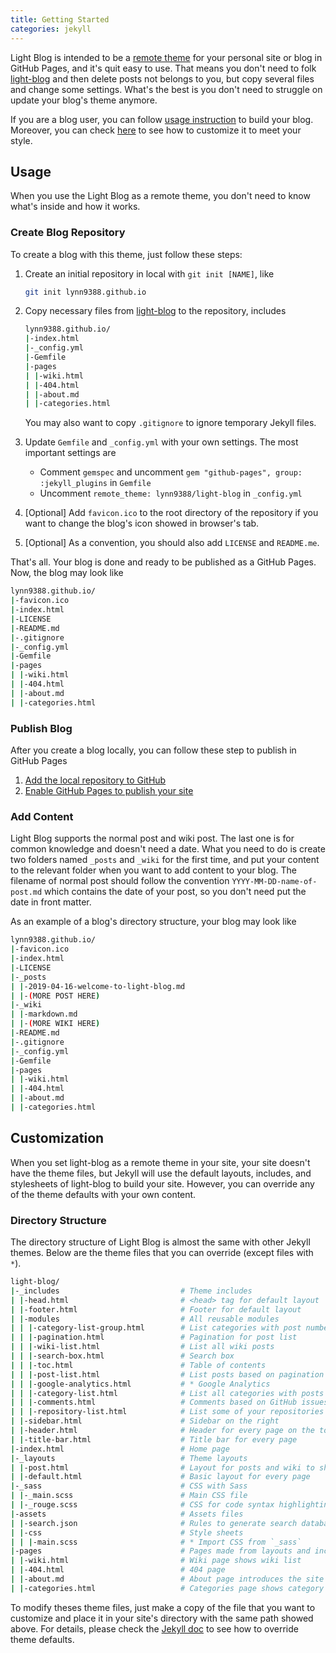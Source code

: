 ```yaml
---
title: Getting Started
categories: jekyll
---
```


Light Blog is intended to be a [remote theme](https://github.blog/2017-11-29-use-any-theme-with-github-pages/) for your personal site or blog in GitHub Pages, and it's quit easy to use. That means you don't need to folk [light-blog](https://github.com/lynn9388/light-blog) and then delete posts not belongs to you, but copy several files and change some settings. What's the best is you don't need to struggle on update your blog's theme anymore.

If you are a blog user, you can follow [usage instruction](#Usage) to build your blog. Moreover, you can check [here](#Customization) to see how to customize it to meet your style.

## Usage

When you use the Light Blog as a remote theme, you don't need to know what's inside and how it works.

### Create Blog Repository

To create a blog with this theme, just follow these steps:

1. Create an initial repository in local with `git init [NAME]`, like

    ```bash
    git init lynn9388.github.io
    ```

1. Copy necessary files from [light-blog](https://github.com/lynn9388/light-blog) to the repository, includes

    ```bash
    lynn9388.github.io/
    |-index.html
    |-_config.yml
    |-Gemfile
    |-pages
    | |-wiki.html
    | |-404.html
    | |-about.md
    | |-categories.html
    ```

    You may also want to copy `.gitignore` to ignore temporary Jekyll files.

1. Update `Gemfile` and `_config.yml` with your own settings. The most important settings are

   - Comment `gemspec` and uncomment `gem "github-pages", group: :jekyll_plugins` in `Gemfile`
   - Uncomment `remote_theme: lynn9388/light-blog` in `_config.yml`

1. [Optional] Add `favicon.ico` to the root directory of the repository if you want to change the blog's icon showed in browser's tab.

1. [Optional] As a convention, you should also add `LICENSE` and `README.me`.

That's all. Your blog is done and ready to be published as a GitHub Pages. Now, the blog may look like

```bash
lynn9388.github.io/
|-favicon.ico
|-index.html
|-LICENSE
|-README.md
|-.gitignore
|-_config.yml
|-Gemfile
|-pages
| |-wiki.html
| |-404.html
| |-about.md
| |-categories.html
```

### Publish Blog

After you create a blog locally, you can follow these step to publish in GitHub Pages

1. [Add the local repository to GitHub](https://help.github.com/en/articles/adding-an-existing-project-to-github-using-the-command-line)
1. [Enable GitHub Pages to publish your site](https://help.github.com/en/articles/configuring-a-publishing-source-for-github-pages)

### Add Content

Light Blog supports the normal post and wiki post. The last one is for common knowledge and doesn't need a date. What you need to do is create two folders named `_posts` and `_wiki` for the first time, and put your content to the relevant folder when you want to add content to your blog. The filename of normal post should follow the convention `YYYY-MM-DD-name-of-post.md` which contains the date of your post, so you don't need put the date in front matter.

As an example of a blog's directory structure, your blog may look like

```bash
lynn9388.github.io/
|-favicon.ico
|-index.html
|-LICENSE
|-_posts
| |-2019-04-16-welcome-to-light-blog.md
| |-(MORE POST HERE)
|-_wiki
| |-markdown.md
| |-(MORE WIKI HERE)
|-README.md
|-.gitignore
|-_config.yml
|-Gemfile
|-pages
| |-wiki.html
| |-404.html
| |-about.md
| |-categories.html
```

## Customization

When you set light-blog as a remote theme in your site, your site doesn't have the theme files, but Jekyll will use the default layouts, includes, and stylesheets of light-blog to build your site. However, you can override any of the theme defaults with your own content.

### Directory Structure

The directory structure of Light Blog is almost the same with other Jekyll themes. Below are the theme files that you can override (except files with `*`).

```bash
light-blog/
|-_includes                           # Theme includes
| |-head.html                         # <head> tag for default layout
| |-footer.html                       # Footer for default layout
| |-modules                           # All reusable modules
| | |-category-list-group.html        # List categories with post number in a list
| | |-pagination.html                 # Pagination for post list
| | |-wiki-list.html                  # List all wiki posts
| | |-search-box.html                 # Search box
| | |-toc.html                        # Table of contents
| | |-post-list.html                  # List posts based on pagination
| | |-google-analytics.html           # * Google Analytics
| | |-category-list.html              # List all categories with posts
| | |-comments.html                   # Comments based on GitHub issues
| | |-repository-list.html            # List some of your repositories
| |-sidebar.html                      # Sidebar on the right
| |-header.html                       # Header for every page on the top
| |-title-bar.html                    # Title bar for every page
|-index.html                          # Home page
|-_layouts                            # Theme layouts
| |-post.html                         # Layout for posts and wiki to show content
| |-default.html                      # Basic layout for every page
|-_sass                               # CSS with Sass
| |-_main.scss                        # Main CSS file
| |-_rouge.scss                       # CSS for code syntax highlighting
|-assets                              # Assets files
| |-search.json                       # Rules to generate search database for search box
| |-css                               # Style sheets
| | |-main.scss                       # * Import CSS from `_sass`
|-pages                               # Pages made from layouts and includes
| |-wiki.html                         # Wiki page shows wiki list
| |-404.html                          # 404 page
| |-about.md                          # About page introduces the site
| |-categories.html                   # Categories page shows category list
```

To modify theses theme files, just make a copy of the file that you want to customize and place it in your site's directory with the same path showed above. For details, please check the [Jekyll doc](https://jekyllrb.com/docs/themes/#overriding-theme-defaults) to see how to override theme defaults.

